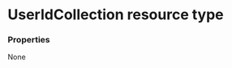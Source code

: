 # UserIdCollection resource type



### Properties
None

<!-- uuid: 34d017e2-63bc-407f-8240-8d64a08fe4c5
2015-10-09 17:20:42 UTC -->
